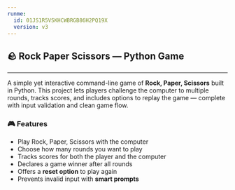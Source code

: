```yaml
---
runme:
  id: 01JS1R5VSKHCWBRGB86H2PQ19X
  version: v3
---
```


## 🪨 Rock Paper Scissors — Python Game
---
A simple yet interactive command-line game of **Rock, Paper, Scissors** built in Python. This project lets players challenge the computer to multiple rounds, tracks scores, and includes options to replay the game — complete with input validation and clean game flow.



### 🎮 Features

- Play Rock, Paper, Scissors with the computer
- Choose how many rounds you want to play
- Tracks scores for both the player and the computer
- Declares a game winner after all rounds
- Offers a **reset option** to play again
- Prevents invalid input with **smart prompts**


